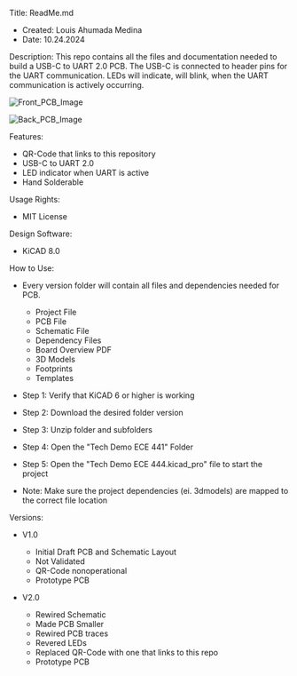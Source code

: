 Title: ReadMe.md
- Created: Louis Ahumada Medina
- Date: 10.24.2024

Description:
This repo contains all the files and documentation needed to build a USB-C to UART 2.0 PCB. 
The USB-C is connected to header pins for the UART communication. 
LEDs will indicate, will blink, when the UART communication is actively occurring.

![Front_PCB_Image](https://github.com/user-attachments/assets/214ae2f0-af2e-4884-b6e0-34f0f2260328)

![Back_PCB_Image](https://github.com/user-attachments/assets/ba378146-53e5-4e52-8f3d-3d59f379a915)

Features:
- QR-Code that links to this repository
- USB-C to UART 2.0
- LED indicator when UART is active
- Hand Solderable

Usage Rights:
- MIT License

Design Software:
- KiCAD 8.0

How to Use:
- Every version folder will contain all files and dependencies needed for PCB.
  - Project File
  - PCB File
  - Schematic File
  - Dependency Files
  - Board Overview PDF
  - 3D Models
  - Footprints
  - Templates
 
- Step 1: Verify that KiCAD 6 or higher is working
- Step 2: Download the desired folder version
- Step 3: Unzip folder and subfolders
- Step 4: Open the "Tech Demo ECE 441" Folder
- Step 5: Open the "Tech Demo ECE 444.kicad_pro" file to start the project
- Note: Make sure the project dependencies (ei. 3dmodels) are mapped to the correct file location

Versions:

- V1.0
  - Initial Draft PCB and Schematic Layout
  - Not Validated
  - QR-Code nonoperational
  - Prototype PCB
 
- V2.0
  - Rewired Schematic
  - Made PCB Smaller
  - Rewired PCB traces
  - Revered LEDs
  - Replaced QR-Code with one that links to this repo
  - Prototype PCB     
